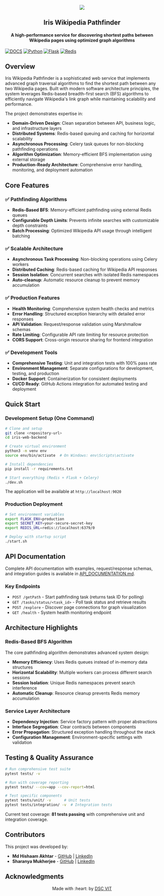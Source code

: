 <p align="center">
<a href="https://dscvit.com">
	<img src="https://user-images.githubusercontent.com/30529572/72455010-fb38d400-37e7-11ea-9c1e-8cdeb5f5906e.png" />
</a>
	<h2 align="center">Iris Wikipedia Pathfinder</h2>
	<h4 align="center">A high-performance service for discovering shortest paths between Wikipedia pages using optimized graph algorithms</h4>
</p>

[![DOCS](https://img.shields.io/badge/Documentation-API%20Documentation-green?style=flat-square&logo=appveyor)](./API_DOCUMENTATION.md)
[![Python](https://img.shields.io/badge/Python-3.8%2B-blue?style=flat-square&logo=python)](https://python.org)
[![Flask](https://img.shields.io/badge/Flask-Web%20Framework-lightgrey?style=flat-square&logo=flask)](https://flask.palletsprojects.com)
[![Redis](https://img.shields.io/badge/Redis-Cache%20%26%20Queue-red?style=flat-square&logo=redis)](https://redis.io)

## Overview

Iris Wikipedia Pathfinder is a sophisticated web service that implements advanced graph traversal algorithms to find the shortest path between any two Wikipedia pages. Built with modern software architecture principles, the system leverages Redis-based breadth-first search (BFS) algorithms to efficiently navigate Wikipedia's link graph while maintaining scalability and performance.

The project demonstrates expertise in:
- **Domain-Driven Design**: Clean separation between API, business logic, and infrastructure layers
- **Distributed Systems**: Redis-based queuing and caching for horizontal scalability  
- **Asynchronous Processing**: Celery task queues for non-blocking pathfinding operations
- **Algorithm Optimization**: Memory-efficient BFS implementation using external storage
- **Production-Ready Architecture**: Comprehensive error handling, monitoring, and deployment automation

## Core Features

### ✅ Pathfinding Algorithms
- **Redis-Based BFS**: Memory-efficient pathfinding using external Redis queues
- **Configurable Depth Limits**: Prevents infinite searches with customizable depth constraints
- **Batch Processing**: Optimized Wikipedia API usage through intelligent batching

### ✅ Scalable Architecture  
- **Asynchronous Task Processing**: Non-blocking operations using Celery workers
- **Distributed Caching**: Redis-based caching for Wikipedia API responses
- **Session Isolation**: Concurrent searches with isolated Redis namespaces
- **Auto-cleanup**: Automatic resource cleanup to prevent memory accumulation

### ✅ Production Features
- **Health Monitoring**: Comprehensive system health checks and metrics
- **Error Handling**: Structured exception hierarchy with detailed error responses
- **API Validation**: Request/response validation using Marshmallow schemas
- **Rate Limiting**: Configurable API rate limiting for resource protection
- **CORS Support**: Cross-origin resource sharing for frontend integration

### ✅ Development Tools
- **Comprehensive Testing**: Unit and integration tests with 100% pass rate
- **Environment Management**: Separate configurations for development, testing, and production
- **Docker Support**: Containerization for consistent deployments
- **CI/CD Ready**: GitHub Actions integration for automated testing and deployment

## Quick Start

### Development Setup (One Command)
```bash
# Clone and setup
git clone <repository-url>
cd iris-web-backend

# Create virtual environment  
python3 -m venv env
source env/bin/activate  # On Windows: env\Scripts\activate

# Install dependencies
pip install -r requirements.txt

# Start everything (Redis + Flask + Celery)
./dev.sh
```

The application will be available at `http://localhost:9020`

### Production Deployment
```bash
# Set environment variables
export FLASK_ENV=production
export SECRET_KEY=your-secure-secret-key
export REDIS_URL=redis://localhost:6379/0

# Deploy with startup script
./start.sh
```

## API Documentation

Complete API documentation with examples, request/response schemas, and integration guides is available in [API_DOCUMENTATION.md](./API_DOCUMENTATION.md).

### Key Endpoints
- `POST /getPath` - Start pathfinding task (returns task ID for polling)
- `GET /tasks/status/<task_id>` - Poll task status and retrieve results
- `POST /explore` - Discover page connections for graph visualization
- `GET /health` - System health monitoring endpoint

## Architecture Highlights

### Redis-Based BFS Algorithm
The core pathfinding algorithm demonstrates advanced system design:
- **Memory Efficiency**: Uses Redis queues instead of in-memory data structures
- **Horizontal Scalability**: Multiple workers can process different search sessions
- **Session Isolation**: Unique Redis namespaces prevent search interference
- **Automatic Cleanup**: Resource cleanup prevents Redis memory accumulation

### Service Layer Architecture
- **Dependency Injection**: Service factory pattern with proper abstractions
- **Interface Segregation**: Clear contracts between components
- **Error Propagation**: Structured exception handling throughout the stack
- **Configuration Management**: Environment-specific settings with validation

## Testing & Quality Assurance

```bash
# Run comprehensive test suite
pytest tests/ -v

# Run with coverage reporting
pytest tests/ --cov=app --cov-report=html

# Test specific components
pytest tests/unit/ -v      # Unit tests
pytest tests/integration/ -v  # Integration tests
```

Current test coverage: **81 tests passing** with comprehensive unit and integration coverage.

## Contributors

This project was developed by:

- **Md Hishaam Akhtar** - [GitHub](https://github.com/mdhishaamakhtar) | [LinkedIn](https://www.linkedin.com/in/md-hishaam-akhtar-812a3019a/)
- **Sharanya Mukherjee** - [GitHub](https://github.com/sharanya02) | [LinkedIn](https://www.linkedin.com/in/sharanya-mukherjee-73a2061a0/)

## Acknowledgments

<p align="center">
	Made with :heart: by <a href="https://dscvit.com">DSC VIT</a>
</p>
